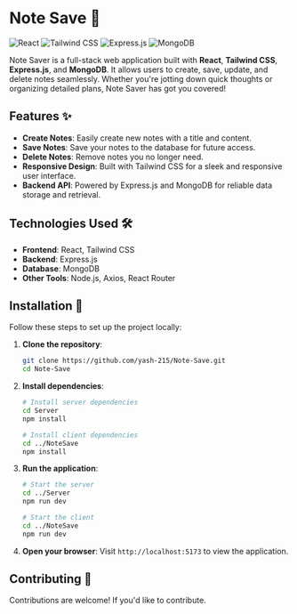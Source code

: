 # Note Save 📝

![React](https://img.shields.io/badge/React-20232A?style=for-the-badge&logo=react&logoColor=61DAFB)
![Tailwind CSS](https://img.shields.io/badge/Tailwind_CSS-38B2AC?style=for-the-badge&logo=tailwind-css&logoColor=white)
![Express.js](https://img.shields.io/badge/Express.js-404D59?style=for-the-badge)
![MongoDB](https://img.shields.io/badge/MongoDB-4EA94B?style=for-the-badge&logo=mongodb&logoColor=white)

Note Saver is a full-stack web application built with **React**, **Tailwind CSS**, **Express.js**, and **MongoDB**. It allows users to create, save, update, and delete notes seamlessly. Whether you're jotting down quick thoughts or organizing detailed plans, Note Saver has got you covered!

## Features ✨

- **Create Notes**: Easily create new notes with a title and content.
- **Save Notes**: Save your notes to the database for future access.
- **Delete Notes**: Remove notes you no longer need.
- **Responsive Design**: Built with Tailwind CSS for a sleek and responsive user interface.
- **Backend API**: Powered by Express.js and MongoDB for reliable data storage and retrieval.

## Technologies Used 🛠️

- **Frontend**: React, Tailwind CSS
- **Backend**: Express.js
- **Database**: MongoDB
- **Other Tools**: Node.js, Axios, React Router

## Installation 🚀

Follow these steps to set up the project locally:

1. **Clone the repository**:
   ```bash
   git clone https://github.com/yash-215/Note-Save.git
   cd Note-Save
   ```

2. **Install dependencies**:
   ```bash
   # Install server dependencies
   cd Server
   npm install

   # Install client dependencies
   cd ../NoteSave
   npm install
   ```


3. **Run the application**:
   ```bash
   # Start the server
   cd ../Server
   npm run dev

   # Start the client
   cd ../NoteSave
   npm run dev
   ```
4. **Open your browser**:
   Visit `http://localhost:5173` to view the application.

## Contributing 🤝

Contributions are welcome! If you'd like to contribute.
